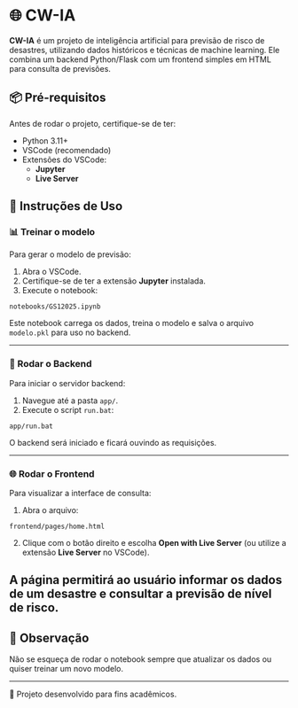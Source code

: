 
# 🌐 CW-IA

**CW-IA** é um projeto de inteligência artificial para previsão de risco de desastres, utilizando dados históricos e técnicas de machine learning. Ele combina um backend Python/Flask com um frontend simples em HTML para consulta de previsões.

## 📦 Pré-requisitos

Antes de rodar o projeto, certifique-se de ter:

- Python 3.11+
- VSCode (recomendado)
- Extensões do VSCode:
  - **Jupyter**
  - **Live Server**

## 📑 Instruções de Uso

### 📊 Treinar o modelo

Para gerar o modelo de previsão:

1. Abra o VSCode.
2. Certifique-se de ter a extensão **Jupyter** instalada.
3. Execute o notebook:

```
notebooks/GS12025.ipynb
```

Este notebook carrega os dados, treina o modelo e salva o arquivo `modelo.pkl` para uso no backend.

---

### 🚀 Rodar o Backend

Para iniciar o servidor backend:

1. Navegue até a pasta `app/`.
2. Execute o script `run.bat`:

```
app/run.bat
```

O backend será iniciado e ficará ouvindo as requisições.

---

### 🌐 Rodar o Frontend

Para visualizar a interface de consulta:

1. Abra o arquivo:

```
frontend/pages/home.html
```

2. Clique com o botão direito e escolha **Open with Live Server** (ou utilize a extensão **Live Server** no VSCode).

A página permitirá ao usuário informar os dados de um desastre e consultar a previsão de nível de risco.
---

## 📌 Observação

Não se esqueça de rodar o notebook sempre que atualizar os dados ou quiser treinar um novo modelo.

---

🚀 Projeto desenvolvido para fins acadêmicos.
